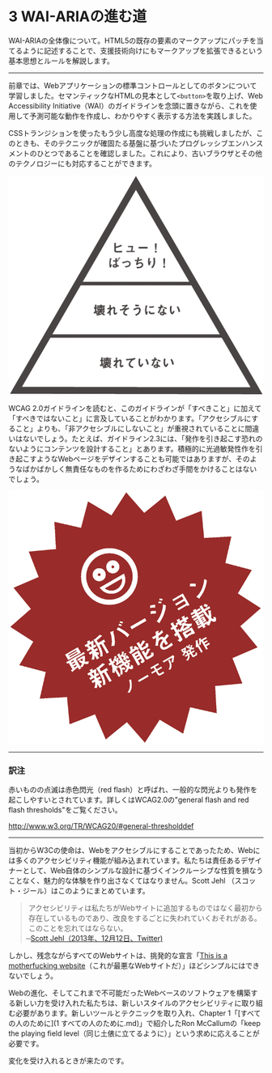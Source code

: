 # 3 WAI-ARIAの進む道
WAI-ARIAの全体像について。HTML5の既存の要素のマークアップにパッチを当てるように記述することで、支援技術向けにもマークアップを拡張できるという基本思想とルールを解説します。

---

前章では、Webアプリケーションの標準コントロールとしてのボタンについて学習しました。セマンティックなHTMLの見本として`<button>`を取り上げ、Web Accessibility Initiative（WAI）のガイドラインを念頭に置きながら、これを使用して予測可能な動作を作成し、わかりやすく表示する方法を実践しました。

CSSトランジションを使ったもう少し高度な処理の作成にも挑戦しましたが、このときも、そのテクニックが確固たる基盤に基づいたプログレッシブエンハンスメントのひとつであることを確認しました。これにより、古いブラウザとその他のテクノロジーにも対応することができます。

![図: 3段階のピラミッド図。土台は「壊れていない」、2段目が「壊れそうにない」、頂点は「ヒュー！ばっちり！」](../img/3_01.png)

WCAG 2.0ガイドラインを読むと、このガイドラインが「すべきこと」に加えて「すべきではないこと」に言及していることがわかります。「アクセシブルにすること」よりも、「非アクセシブルにしないこと」が重視されていることに間違いはないでしょう。たとえば、ガイドライン2.3には、「発作を引き起こす恐れのないようにコンテンツを設計すること」とあります。積極的に光過敏発性作を引き起こすようなWebページをデザインすることも可能ではありますが、そのようなばかばかしく無責任なものを作るためにわざわざ手間をかけることはないでしょう。

![図: 赤く点滅するバッジに「最新バージョン 新機能を搭載 ノー モア 発作」と書かれている](../img/3_02.png)

---

### 訳注
赤いものの点滅は赤色閃光（red flash）と呼ばれ、一般的な閃光よりも発作を起こしやすいとされています。詳しくはWCAG2.0の"general flash and red flash thresholds"をご覧ください。

http://www.w3.org/TR/WCAG20/#general-thresholddef

---

当初からW3Cの使命は、Webをアクセシブルにすることであったため、Webには多くのアクセシビリティ機能が組み込まれています。私たちは責任あるデザイナーとして、Web自体のシンプルな設計に基づくインクルーシブな性質を損なうことなく、魅力的な体験を作り出さなくてはなりません。Scott Jehl （スコット・ジール）はこのようにまとめています。

>アクセシビリティは私たちがWebサイトに追加するものではなく最初から存在しているものであり、改良をするごとに失われていくおそれがある。このことを忘れてはならない。<br>
̶ [Scott Jehl（2013年、12月12日、Twitter)](https://twitter.com/scottjehl/status/411237303579721728)

しかし、残念ながらすべてのWebサイトは、挑発的な宣言「[This is a motherfucking website](http://motherfuckingwebsite.com/)（これが最悪なWebサイトだ）」ほどシンプルにはできないでしょう。

Webの進化、そしてこれまで不可能だったWebベースのソフトウェアを構築する新しい力を受け入れた私たちは、新しいスタイルのアクセシビリティに取り組む必要があります。新しいツールとテクニックを取り入れ、Chapter 1「[すべての人のために](1 すべての人のために.md)」で紹介したRon McCallumの「keep the playing field level（同じ土俵に立てるように）」という求めに応えることが必要です。

変化を受け入れるときが来たのです。
